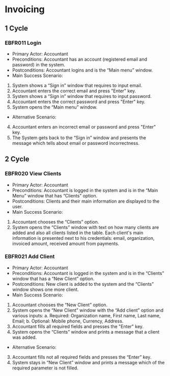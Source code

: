# Invoicing

## 1 Cycle
### EBFR011 Login

* Primary Actor: Accountant
* Preconditions: Accountant has an account (registered email and password) in the 
system. 
* Postconditions: Accountant logins and is the “Main menu” window.
* Main Success Scenario:
1. System shows a “Sign in” window that requires to input email.
2. Accountant enters the correct email and press "Enter" key.
3. System shows a “Sign in” window that requires to input password.
4. Accountant enters the correct password and press "Enter" key.
5. System opens the “Main menu” window.
* Alternative Scenario:
4. Accountant enters an incorrect email or password and press "Enter" key.
5. The System gets back to the “Sign in” window and presents the message which tells 
about email or password incorrectness.

## 2 Cycle
### EBFR020 View Clients
* Primary Actor: Accountant
* Preconditions: Accountant is logged in the system and is in the “Main Menu” window 
that has “Clients” option.
* Postconditions: Clients and their main information are displayed to the user.
* Main Success Scenario:
1. Accountant chooses the “Clients” option.
2. System opens the “Clients” window with text on how many clients are added and 
also all clients listed in the table. Each client's main information is presented next 
to his credentials: email, organization, invoiced amount, received amount from 
payments.

### EBFR021 Add Client
* Primary Actor: Accountant
* Preconditions: Accountant is logged in the system and is in the “Clients” window that 
has a “New Client” option.
* Postconditions: New client is added to the system and the “Clients” window shows 
one more client.
* Main Success Scenario:
1. Accountant chooses the “New Client” option.
2. System opens the “New Client” window with the “Add client” option and various 
inputs: 
a. Required: Organization name, First name, Last name, Email;
b. Optional: Mobile phone, Currency, Address.
3. Accountant fills all required fields and presses the "Enter" key.
4. System opens the “Clients” window and prints a message that a client was added.
* Alternative Scenario:
3. Accountant fills not all required fields and presses the “Enter” key.
4. System stays in “New Client” window and prints a message which of the required 
parameter is not filled.


